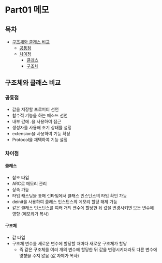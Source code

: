 # Part01 메모

## 목차
- [구조체와 클래스 비교](#구조체와-클래스-비교)
  + [공통점](#공통점)
  + [차이점](#차이점)
    * [클래스](#클래스)
    * [구조체](#구조체)

## 구조체와 클래스 비교
### 공통점
- 값을 저장할 프로퍼티 선언
- 함수적 기능을 하는 메소드 선언
- 내부 값에 .을 사용하여 접근
- 생성자를 사용해 초기 상태를 설정
- extension을 사용하여 기능 확장
- Protocol을 채택하여 기능 설정

### 차이점
#### 클래스
- 참조 타입
- ARC로 메모리 관리
- 상속 가능
- 타입 캐스팅을 통해 런타임에서 클래스 인스턴스의 타입 확인 가능
- deinit을 사용하여 클래스 인스턴스의 메모리 할당 해제 가능
- 같은 클래스 인스턴스를 여러 개의 변수에 할당한 뒤 값을 변경시키면 모든 변수에 영향 (메모리가 복사)

#### 구조체
- 값 타입
- 구조체 변수를 새로운 변수에 할당할 때마다 새로운 구조체가 할당
  + 즉 같은 구조체를 여러 개의 변수에 할당한 뒤 값을 변경시키더라도 다른 변수에 영향을 주지 않음 (값 자체가 복사)